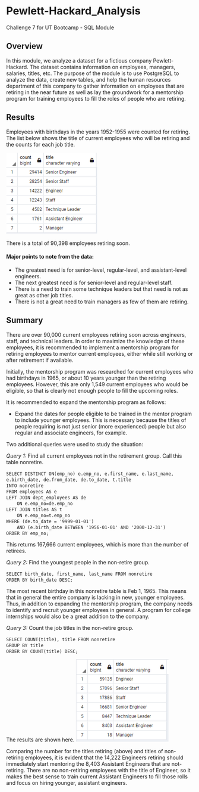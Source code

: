 # Pewlett-Hackard_Analysis
Challenge 7 for UT Bootcamp - SQL Module


## Overview
In this module, we analyze a dataset for a fictious company Pewlett-Hackard. The dataset contains information on employees, managers, salaries, titles, etc. The purpose of the module is to use PostgreSQL to analyze the data, create new tables, and help the human resources department of this company to gather information on employees that are retiring in the near future as well as lay the groundwork for a mentorship program for training employees to fill the roles of people who are retiring.


## Results
Employees with birthdays in the years 1952-1955 were counted for retiring. The list below shows the title of current employees who will be retiring and the counts for each job title.

![Retiring Employees Grouped by Title](https://github.com/SG314159/Pewlett-Hackard_Analysis/blob/main/Data/retiring_titles.PNG)

There is a total of 90,398 employees retiring soon.

#### Major points to note from the data:
- The greatest need is for senior-level, regular-level, and assistant-level engineers.
- The next greatest need is for senior-level and regular-level staff.
- There is a need to train some technique leaders but that need is not as great as other job titles.
- There is not a great need to train managers as few of them are retiring.


## Summary
There are over 90,000 current employees retiring soon across engineers, staff, and technical leaders. In order to maximize the knowledge of these employees, it is recommended to implement a mentorship program for retiring employees to mentor current employees, either while still working or after retirement if available.

Initially, the mentorship program was researched for current employees who had birthdays in 1965, or about 10 years younger than the retiring employees. However, this are only 1,549 current employees who would be eligible, so that is clearly not enough people to fill the upcoming roles.

It is recommended to expand the mentorship program as follows:
- Expand the dates for people eligible to be trained in the mentor program to include younger employees. This is necessary because the titles of people requiring is not just senior (more experienced) people but also regular and associate engineers, for example. 

Two additional queries were used to study the situation:

*Query 1:* Find all current employees not in the retirement group. Call this table nonretire.
```
SELECT DISTINCT ON(emp_no) e.emp_no, e.first_name, e.last_name, 
e.birth_date, de.from_date, de.to_date, t.title
INTO nonretire
FROM employees AS e
LEFT JOIN dept_employees AS de
	ON e.emp_no=de.emp_no
LEFT JOIN titles AS t
	ON e.emp_no=t.emp_no
WHERE (de.to_date = '9999-01-01') 
	AND (e.birth_date BETWEEN '1956-01-01' AND '2000-12-31')
ORDER BY emp_no;
```

This returns 167,666 current employees, which is more than the number of retirees. 


*Query 2:* Find the youngest people in the non-retire group.
```
SELECT birth_date, first_name, last_name FROM nonretire
ORDER BY birth_date DESC;
```

The most recent birthday in this nonretire table is Feb 1, 1965. This means that in general the entire company is lacking in new, younger employees. Thus, in addition to expanding the mentorship program, the company needs to identify and recruit younger employees in general. A program for college internships would also be a great addition to the company.

*Query 3:* Count the job titles in the non-retire group.
```
SELECT COUNT(title), title FROM nonretire
GROUP BY title
ORDER BY COUNT(title) DESC;
```

The results are shown here.
![Non-retiring Employees Grouped by Title](https://github.com/SG314159/Pewlett-Hackard_Analysis/blob/main/Data/nonretiring_titles.PNG)

Comparing the number for the titles retiring (above) and titles of non-retiring employees, it is evident that the 14,222 Engineers retiring should immediately start mentoring the 8,403 Assistant Engineers that are not-retiring. There are no non-retiring employees with the title of Engineer, so it makes the best sense to train current Assistant Engineers to fill those rolls and focus on hiring younger, assistant engineers.



